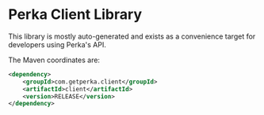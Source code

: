# Perka Client Library

This library is mostly auto-generated and exists as a convenience target for developers using Perka's API.

The Maven coordinates are:
```xml
<dependency>
    <groupId>com.getperka.client</groupId>
    <artifactId>client</artifactId>
    <version>RELEASE</version>
</dependency>
```

